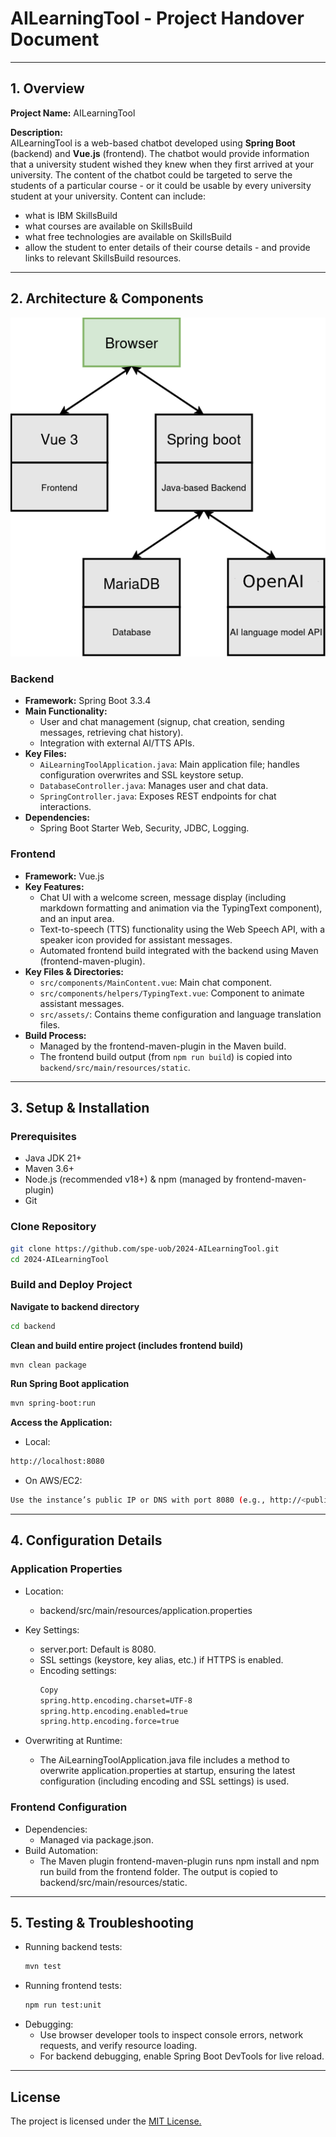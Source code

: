 # AILearningTool - Project Handover Document

---

## 1. Overview

**Project Name:** AILearningTool  

**Description:**  
AILearningTool is a web-based chatbot developed using **Spring Boot** (backend) and **Vue.js** (frontend). The chatbot would provide information that a university student wished they knew when they first arrived at your university. The content of the chatbot could be targeted to serve the students of a particular course - or it could be usable by every university student at your university. Content can include:

- what is IBM SkillsBuild
- what courses are available on SkillsBuild
- what free technologies are available on SkillsBuild
- allow the student to enter details of their course details - and provide links to relevant SkillsBuild resources.


---

## 2. Architecture & Components

![Architecture Diagram](docs/Diagrams/architecture_diagram.png)
### Backend

- **Framework:** Spring Boot 3.3.4  
- **Main Functionality:**  
  - User and chat management (signup, chat creation, sending messages, retrieving chat history).
  - Integration with external AI/TTS APIs.
- **Key Files:**  
  - `AiLearningToolApplication.java`: Main application file; handles configuration overwrites and SSL keystore setup.
  - `DatabaseController.java`: Manages user and chat data.
  - `SpringController.java`: Exposes REST endpoints for chat interactions.
- **Dependencies:**  
  - Spring Boot Starter Web, Security, JDBC, Logging.

### Frontend

- **Framework:** Vue.js  
- **Key Features:**  
  - Chat UI with a welcome screen, message display (including markdown formatting and animation via the TypingText component), and an input area.
  - Text-to-speech (TTS) functionality using the Web Speech API, with a speaker icon provided for assistant messages.
  - Automated frontend build integrated with the backend using Maven (frontend-maven-plugin).
- **Key Files & Directories:**  
  - `src/components/MainContent.vue`: Main chat component.
  - `src/components/helpers/TypingText.vue`: Component to animate assistant messages.
  - `src/assets/`: Contains theme configuration and language translation files.
- **Build Process:**  
  - Managed by the frontend-maven-plugin in the Maven build.
  - The frontend build output (from `npm run build`) is copied into `backend/src/main/resources/static`.


---

## 3. Setup & Installation

### Prerequisites
- Java JDK 21+  
- Maven 3.6+  
- Node.js (recommended v18+) & npm (managed by frontend-maven-plugin)  
- Git

### Clone Repository
```bash
git clone https://github.com/spe-uob/2024-AILearningTool.git
cd 2024-AILearningTool
```

### Build and Deploy Project

**Navigate to backend directory**
```bash
cd backend
```

**Clean and build entire project (includes frontend build)**
```bash
mvn clean package
```
**Run Spring Boot application**
```bash
mvn spring-boot:run
```
**Access the Application:**

- Local:
```bash
http://localhost:8080
```
- On AWS/EC2:
```bash
Use the instance’s public IP or DNS with port 8080 (e.g., http://<public-ip>:8080).
```
---
## 4. Configuration Details
### Application Properties ###
- Location:
  - backend/src/main/resources/application.properties
- Key Settings:
  - server.port: Default is 8080.
  - SSL settings (keystore, key alias, etc.) if HTTPS is enabled.
  - Encoding settings:
    ``` bash
    Copy
    spring.http.encoding.charset=UTF-8
    spring.http.encoding.enabled=true
    spring.http.encoding.force=true
    ```

- Overwriting at Runtime:
  - The AiLearningToolApplication.java file includes a method to overwrite application.properties at startup, ensuring the latest configuration (including encoding and SSL settings) is used.

### Frontend Configuration ###
- Dependencies:
  - Managed via package.json.
- Build Automation:
  - The Maven plugin frontend-maven-plugin runs npm install and npm run build from the frontend folder. The output is copied to backend/src/main/resources/static.
---
## 5. Testing & Troubleshooting
- Running backend tests:
  ```bash
  mvn test
  ```
- Running frontend tests:
  ```bash
  npm run test:unit
  ```
- Debugging:
  - Use browser developer tools to inspect console errors, network requests, and verify resource loading.
  - For backend debugging, enable Spring Boot DevTools for live reload.
---
## License
The project is licensed under the [MIT License.](https://github.com/spe-uob/2024-AILearningTool/blob/feature/issue-210/Improve-documentation/LICENSE)
